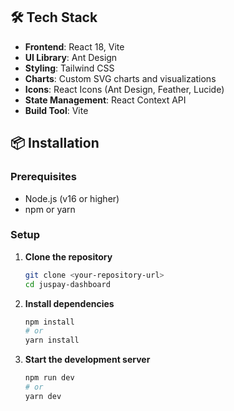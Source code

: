 ## 🛠️ Tech Stack

- **Frontend**: React 18, Vite
- **UI Library**: Ant Design
- **Styling**: Tailwind CSS
- **Charts**: Custom SVG charts and visualizations
- **Icons**: React Icons (Ant Design, Feather, Lucide)
- **State Management**: React Context API
- **Build Tool**: Vite

## 📦 Installation

### Prerequisites

- Node.js (v16 or higher)
- npm or yarn

### Setup

1. **Clone the repository**

   ```bash
   git clone <your-repository-url>
   cd juspay-dashboard
   ```

2. **Install dependencies**

   ```bash
   npm install
   # or
   yarn install
   ```

3. **Start the development server**

   ```bash
   npm run dev
   # or
   yarn dev
   ```
